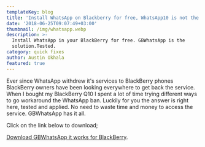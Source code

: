 ```yaml
---
templateKey: blog
title: 'Install WhatsApp on Blackberry for free, WhatsApp10 is not the only option!'
date: '2018-06-25T09:07:49+03:00'
thumbnail: /img/whatsapp.webp
description: >-
  Install WhatsApp in your BlackBerry for free. GBWhatsApp is the
  solution.Tested.
category: quick fixes
author: Austin Okhala
featured: true
---
```

Ever since WhatsApp withdrew it's services to BlackBerry phones BlackBerry owners have been looking everywhere to get back the service. When I bought my BlackBerry Q10 I spent a lot of time trying different ways to go workaround the WhatsApp ban. Luckily for you the answer is right here, tested and applied. No need to waste time and money to access the service. GBWhatsApp has it all.

Click on the link below to download;

[Download GBWhatsApp it works for BlackBerry](https://latestmodsapk.com/gbwhatsapp-apk-download-latest-version/).
